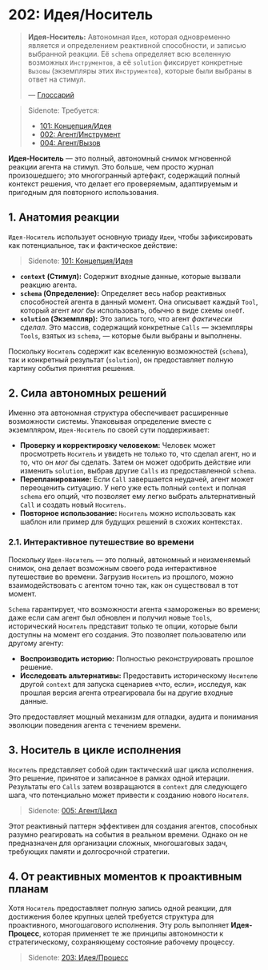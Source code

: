 # 202: Идея/Носитель

> **Идея-Носитель:** Автономная `Идея`, которая одновременно является и определением реактивной способности, и записью выбранной реакции. Её `schema` определяет всю вселенную возможных `Инструментов`, а её `solution` фиксирует конкретные `Вызовы` (экземпляры этих `Инструментов`), которые были выбраны в ответ на стимул.
>
> — [Глоссарий](./000_glossary.md)

> Sidenote: Требуется:
> - [101: Концепция/Идея](./101_concept_idea.md)
> - [002: Агент/Инструмент](./002_agent_tool.md)
> - [004: Агент/Вызов](./004_agent_call.md)

**Идея-Носитель** — это полный, автономный снимок мгновенной реакции агента на стимул. Это больше, чем просто журнал произошедшего; это многогранный артефакт, содержащий полный контекст решения, что делает его проверяемым, адаптируемым и пригодным для повторного использования.

## 1. Анатомия реакции

`Идея-Носитель` использует основную триаду `Идеи`, чтобы зафиксировать как потенциальное, так и фактическое действие:

> Sidenote: [101: Концепция/Идея](./101_concept_idea.md)

- **`context` (Стимул):** Содержит входные данные, которые вызвали реакцию агента.
- **`schema` (Определение):** Определяет весь набор реактивных способностей агента в данный момент. Она описывает каждый `Tool`, который агент _мог бы_ использовать, обычно в виде схемы `oneOf`.
- **`solution` (Экземпляр):** Это запись того, что агент _фактически сделал_. Это массив, содержащий конкретные `Calls` — экземпляры `Tools`, взятых из `schema`, — которые были выбраны и выполнены.

Поскольку `Носитель` содержит как вселенную возможностей (`schema`), так и конкретный результат (`solution`), он предоставляет полную картину события принятия решения.

## 2. Сила автономных решений

Именно эта автономная структура обеспечивает расширенные возможности системы. Упаковывая определение вместе с экземпляром, `Идея-Носитель` по своей сути поддерживает:

- **Проверку и корректировку человеком:** Человек может просмотреть `Носитель` и увидеть не только то, что сделал агент, но и то, что он _мог бы_ сделать. Затем он может одобрить действие или изменить `solution`, выбрав другие `Calls` из предоставленной `schema`.
- **Перепланирование:** Если `Call` завершается неудачей, агент может переоценить ситуацию. У него уже есть полный `context` и полная `schema` его опций, что позволяет ему легко выбрать альтернативный `Call` и создать новый `Носитель`.
- **Повторное использование:** `Носитель` можно использовать как шаблон или пример для будущих решений в схожих контекстах.

### 2.1. Интерактивное путешествие во времени

Поскольку `Идея-Носитель` — это полный, автономный и неизменяемый снимок, она делает возможным своего рода интерактивное путешествие во времени. Загрузив `Носитель` из прошлого, можно взаимодействовать с агентом точно так, как он существовал в тот момент.

`Schema` гарантирует, что возможности агента «заморожены» во времени; даже если сам агент был обновлен и получил новые `Tools`, исторический `Носитель` представит только те опции, которые были доступны на момент его создания. Это позволяет пользователю или другому агенту:

- **Воспроизводить историю:** Полностью реконструировать прошлое решение.
- **Исследовать альтернативы:** Предоставить историческому `Носителю` другой `context` для запуска сценариев «что, если», исследуя, как прошлая версия агента отреагировала бы на другие входные данные.

Это предоставляет мощный механизм для отладки, аудита и понимания эволюции поведения агента с течением времени.

## 3. Носитель в цикле исполнения

`Носитель` представляет собой один тактический шаг цикла исполнения. Это решение, принятое и записанное в рамках одной итерации. Результаты его `Calls` затем возвращаются в `context` для следующего шага, что потенциально может привести к созданию нового `Носителя`.

> Sidenote: [005: Агент/Цикл](./005_agent_loop.md)

Этот реактивный паттерн эффективен для создания агентов, способных разумно реагировать на события в реальном времени. Однако он не предназначен для организации сложных, многошаговых задач, требующих памяти и долгосрочной стратегии.

## 4. От реактивных моментов к проактивным планам

Хотя `Носитель` предоставляет полную запись одной реакции, для достижения более крупных целей требуется структура для проактивного, многошагового исполнения. Эту роль выполняет **Идея-Процесс**, которая применяет те же принципы автономности к стратегическому, сохраняющему состояние рабочему процессу.

> Sidenote: [203: Идея/Процесс](./203_idea_process.md)